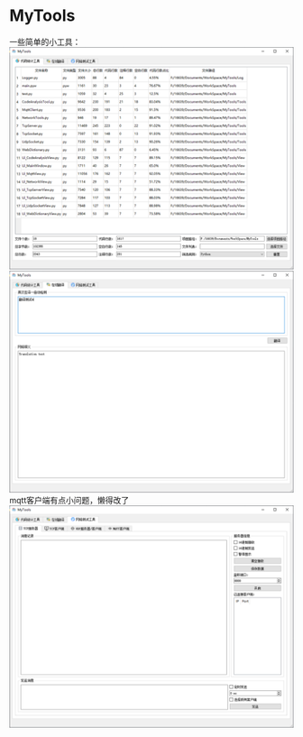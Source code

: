 # MyTools

一些简单的小工具：
![image](img/代码统计.png)
![image](img/翻译.png)
mqtt客户端有点小问题，懒得改了
![image](img/网络工具.png)